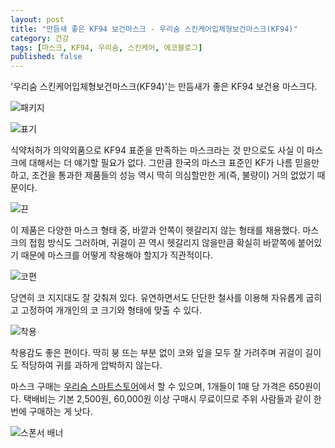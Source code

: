 ```yaml
---
layout: post
title: "만듬새 좋은 KF94 보건마스크 - 우리숨 스킨케어입체형보건마스크(KF94)"
category: 건강
tags: [마스크, KF94, 우리숨, 스킨케어, 에코블로그]
published: false
---
```


'우리숨 스킨케어입체형보건마스크(KF94)'는
만듬새가 좋은 KF94 보건용 마스크다.

![패키지](https://images2.imgbox.com/23/f8/gvXipDg0_o.jpg)

![표기](https://images2.imgbox.com/26/b1/YkcOsJTN_o.jpg)

식약처허가 의약외품으로 KF94 표준을 만족하는 마스크라는 것 만으로도 사실 이 마스크에 대해서는 더 얘기할 필요가 없다.
그만큼 한국의 마스크 표준인 KF가 나름 믿을만하고,
조건을 통과한 제품들의 성능 역시 딱히 의심할만한 게(즉, 불량이) 거의 없었기 때문이다.

![끈](https://images2.imgbox.com/96/b0/HZ1WU5VB_o.jpg)

이 제품은 다양한 마스크 형태 중,
바깥과 안쪽이 헷갈리지 않는 형태를 채용했다.
마스크의 접힘 방식도 그러하며,
귀걸이 끈 역시 헷갈리지 않을만큼 확실히 바깥쪽에 붙어있기 때문에
마스크를 어떻게 착용해야 할지가 직관적이다.

![코편](https://images2.imgbox.com/94/50/bzwV5SNh_o.jpg)

당연히 코 지지대도 잘 갖춰져 있다.
유연하면서도 단단한 철사를 이용해 자유롭게 굽히고 고정하여 개개인의 코 크기와 형태에 맞출 수 있다.

![착용](https://images2.imgbox.com/54/dc/k0jauSz4_o.jpg)

착용감도 좋은 편이다.
딱히 붕 뜨는 부분 없이 코와 잎을 모두 잘 가려주며
귀걸이 길이도 적당하여 귀를 과하게 압박하지 않는다.

마스크 구매는 [우리숨 스마트스토어](https://smartstore.naver.com/woorisum/products/5397019173?)에서 할 수 있으며,
1개들이 1매 당 가격은 650원이다.
택배비는 기본 2,500원, 60,000원 이상 구매시 무료이므로
주위 사람들과 같이 한번에 구매하는 게 낫다.



![스폰서 배너](http://echoblog.net/images/sponsor-banner.png "이 글은 에코블로그를 통해 해당 업체에서 제품을 제공받아 작성한 리뷰다.")

